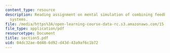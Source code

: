 ```yaml
---
content_type: resource
description: Reading assignment on mental simulation of combining feedback in first-order
  systems.
file: /media/https%3A/open-learning-course-data-rc.s3.amazonaws.com/15-988-system-dynamics-self-study-fall-1998-spring-1999/04dc32ae0d486d92d43d43a9af6c1b72_section5.pdf
file_type: application/pdf
resourcetype: Document
title: section5.pdf
uid: 04dc32ae-0d48-6d92-d43d-43a9af6c1b72
---
```

